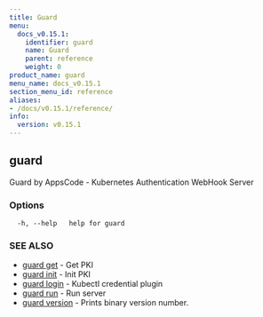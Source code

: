 ```yaml
---
title: Guard
menu:
  docs_v0.15.1:
    identifier: guard
    name: Guard
    parent: reference
    weight: 0
product_name: guard
menu_name: docs_v0.15.1
section_menu_id: reference
aliases:
- /docs/v0.15.1/reference/
info:
  version: v0.15.1
---
```


## guard

Guard by AppsCode - Kubernetes Authentication WebHook Server

### Options

```
  -h, --help   help for guard
```

### SEE ALSO

* [guard get](/docs/v0.15.1/reference/guard_get)	 - Get PKI
* [guard init](/docs/v0.15.1/reference/guard_init)	 - Init PKI
* [guard login](/docs/v0.15.1/reference/guard_login)	 - Kubectl credential plugin
* [guard run](/docs/v0.15.1/reference/guard_run)	 - Run server
* [guard version](/docs/v0.15.1/reference/guard_version)	 - Prints binary version number.

